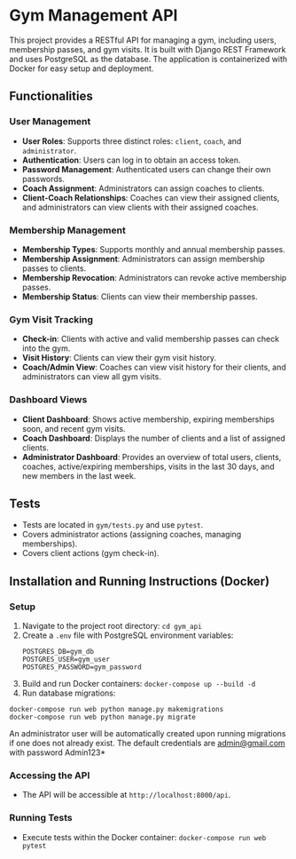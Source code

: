 # Gym Management API

This project provides a RESTful API for managing a gym, including users, membership passes, and gym visits. It is built with Django REST Framework and uses PostgreSQL as the database. The application is containerized with Docker for easy setup and deployment.

## Functionalities

### User Management
- **User Roles**: Supports three distinct roles: `client`, `coach`, and `administrator`.
- **Authentication**: Users can log in to obtain an access token.
- **Password Management**: Authenticated users can change their own passwords.
- **Coach Assignment**: Administrators can assign coaches to clients.
- **Client-Coach Relationships**: Coaches can view their assigned clients, and administrators can view clients with their assigned coaches.

### Membership Management
- **Membership Types**: Supports monthly and annual membership passes.
- **Membership Assignment**: Administrators can assign membership passes to clients.
- **Membership Revocation**: Administrators can revoke active membership passes.
- **Membership Status**: Clients can view their membership passes.

### Gym Visit Tracking
- **Check-in**: Clients with active and valid membership passes can check into the gym.
- **Visit History**: Clients can view their gym visit history.
- **Coach/Admin View**: Coaches can view visit history for their clients, and administrators can view all gym visits.

### Dashboard Views
- **Client Dashboard**: Shows active membership, expiring memberships soon, and recent gym visits.
- **Coach Dashboard**: Displays the number of clients and a list of assigned clients.
- **Administrator Dashboard**: Provides an overview of total users, clients, coaches, active/expiring memberships, visits in the last 30 days, and new members in the last week.

## Tests

*   Tests are located in `gym/tests.py` and use `pytest`.
*   Covers administrator actions (assigning coaches, managing memberships).
*   Covers client actions (gym check-in).

## Installation and Running Instructions (Docker)

### Setup

1.  Navigate to the project root directory: `cd gym_api`
2.  Create a `.env` file with PostgreSQL environment variables:
    ```
    POSTGRES_DB=gym_db
    POSTGRES_USER=gym_user
    POSTGRES_PASSWORD=gym_password
    ```
3.  Build and run Docker containers: `docker-compose up --build -d`
4.  Run database migrations:
   ```
   docker-compose run web python manage.py makemigrations
   docker-compose run web python manage.py migrate
   ```
An administrator user will be automatically created upon running migrations if one does not already exist. The default credentials are admin@gmail.com with password Admin123*

### Accessing the API

*   The API will be accessible at `http://localhost:8000/api`.

### Running Tests

*   Execute tests within the Docker container: `docker-compose run web pytest`


